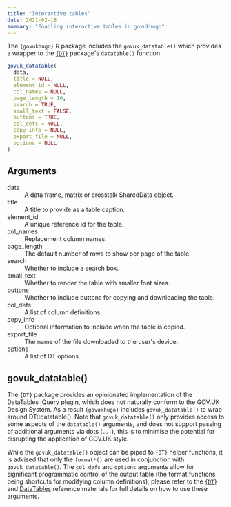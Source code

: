 ```yaml
---
title: "Interactive tables"
date: 2021-02-18
summary: "Enabling interactive tables in govukhugo"
---
```


The `{govukhugo}` R package includes the `govuk_datatable()` which provides a wrapper to the [`{DT}`](https://rstudio.github.io/DT/) package's `datatable()` function.

```r
govuk_datatable(
  data,
  title = NULL,
  element_id = NULL,
  col_names = NULL,
  page_length = 10,
  search = TRUE,
  small_text = FALSE,
  buttons = TRUE,
  col_defs = NULL,
  copy_info = NULL,
  export_file = NULL,
  options = NULL
)
```

## Arguments
<dl class="govuk-summary-list govuk-summary-list--no-border">
  <div class="govuk-summary-list__row">
    <dt class="govuk-summary-list__key">
      data
    </dt>
    <dd class="govuk-summary-list__value">
      A data frame, matrix or crosstalk SharedData object.
    </dd>
  </div>
  <div class="govuk-summary-list__row">
    <dt class="govuk-summary-list__key">
      title
    </dt>
    <dd class="govuk-summary-list__value">
      A title to provide as a table caption.
    </dd>
  </div>
  <div class="govuk-summary-list__row">
    <dt class="govuk-summary-list__key">
      element_id
    </dt>
    <dd class="govuk-summary-list__value">
      A unique reference id for the table.
    </dd>
  </div>
  <div class="govuk-summary-list__row">
    <dt class="govuk-summary-list__key">
      col_names
    </dt>
    <dd class="govuk-summary-list__value">
      Replacement column names.
    </dd>
  </div>
  <div class="govuk-summary-list__row">
    <dt class="govuk-summary-list__key">
      page_length
    </dt>
    <dd class="govuk-summary-list__value">
      The default number of rows to show per page of the table.
    </dd>
  </div>
  <div class="govuk-summary-list__row">
    <dt class="govuk-summary-list__key">
      search
    </dt>
    <dd class="govuk-summary-list__value">
      Whether to include a search box.
    </dd>
  </div>
  <div class="govuk-summary-list__row">
    <dt class="govuk-summary-list__key">
      small_text
    </dt>
    <dd class="govuk-summary-list__value">
      Whether to render the table with smaller font sizes.
    </dd>
  </div>
  <div class="govuk-summary-list__row">
    <dt class="govuk-summary-list__key">
      buttons
    </dt>
    <dd class="govuk-summary-list__value">
      Whether to include buttons for copying and downloading the table.
    </dd>
  </div>
  <div class="govuk-summary-list__row">
    <dt class="govuk-summary-list__key">
      col_defs
    </dt>
    <dd class="govuk-summary-list__value">
      A list of column definitions.
    </dd>
  </div>
  <div class="govuk-summary-list__row">
    <dt class="govuk-summary-list__key">
      copy_info
    </dt>
    <dd class="govuk-summary-list__value">
      Optional information to include when the table is copied.
    </dd>
  </div>
  <div class="govuk-summary-list__row">
    <dt class="govuk-summary-list__key">
      export_file
    </dt>
    <dd class="govuk-summary-list__value">
      The name of the file downloaded to the user's device.
    </dd>
  </div>
  <div class="govuk-summary-list__row">
    <dt class="govuk-summary-list__key">
      options
    </dt>
    <dd class="govuk-summary-list__value">
      A list of DT options.
    </dd>
  </div>
</dl>

## govuk_datatable()
The `{DT}` package provides an opinionated implementation of the DataTables jQuery plugin, which does not naturally conform to the GOV.UK Design System. As a result `{govukhugo}` includes `govuk_datatable()` to wrap around DT::datatable(). Note that `govuk_datatable()` only provides access to some aspects of the `datatable()` arguments, and does not support passing of additional arguments via dots (`...`), this is to minimise the potential for disrupting the application of GOV.UK style.

While the `govuk_datatable()` object can be piped to `{DT}` helper functions, it is advised that only the `format*()` are used in conjunction with `govuk_datatable()`. The `col_defs` and `options` arguments allow for significant programmatic control of the output table (the format functions being shortcuts for modifying column definitions), please refer to the [`{DT}`](https://rstudio.github.io/DT/) and [DataTables](https://datatables.net/) reference materials for full details on how to use these arguments.